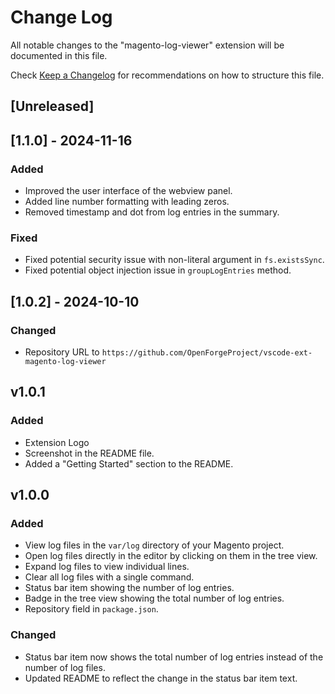 # Change Log

All notable changes to the "magento-log-viewer" extension will be documented in this file.

Check [Keep a Changelog](http://keepachangelog.com/) for recommendations on how to structure this file.

## [Unreleased]

## [1.1.0] - 2024-11-16
### Added
- Improved the user interface of the webview panel.
- Added line number formatting with leading zeros.
- Removed timestamp and dot from log entries in the summary.

### Fixed
- Fixed potential security issue with non-literal argument in `fs.existsSync`.
- Fixed potential object injection issue in `groupLogEntries` method.

## [1.0.2] - 2024-10-10
### Changed
- Repository URL to `https://github.com/OpenForgeProject/vscode-ext-magento-log-viewer`

## v1.0.1
### Added
- Extension Logo
- Screenshot in the README file.
- Added a "Getting Started" section to the README.

## v1.0.0
### Added
- View log files in the `var/log` directory of your Magento project.
- Open log files directly in the editor by clicking on them in the tree view.
- Expand log files to view individual lines.
- Clear all log files with a single command.
- Status bar item showing the number of log entries.
- Badge in the tree view showing the total number of log entries.
- Repository field in `package.json`.

### Changed
- Status bar item now shows the total number of log entries instead of the number of log files.
- Updated README to reflect the change in the status bar item text.
